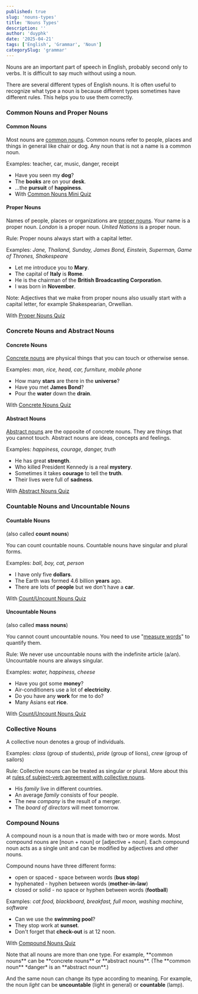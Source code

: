 ```yaml
---
published: true
slug: 'nouns-types'
title: 'Nouns Types'
description: ''
author: 'duyphk'
date: '2025-04-21'
tags: ['English', 'Grammar', 'Noun']
categorySlug: 'grammar'
---
```


Nouns are an important part of speech in English, probably second only to verbs. It is difficult to say much without using a noun.

There are several different types of English nouns. It is often useful to recognize what type a noun is because different types sometimes have different rules. This helps you to use them correctly.

### Common Nouns and Proper Nouns

#### Common Nouns

Most nouns are [common nouns](https://www.englishclub.com/grammar/nouns-common.php). Common nouns refer to people, places and things in general like chair or dog. Any noun that is not a name is a common noun.

Examples: teacher, car, music, danger, receipt

- Have you seen my **dog**?
- The **books** are on your **desk**.
- ...the **pursuit** of **happiness**.
- With [Common Nouns Mini Quiz](https://www.englishclub.com/grammar/nouns-common.php#miniquiz)

#### Proper Nouns

Names of people, places or organizations are [proper nouns](https://www.englishclub.com/grammar/nouns-proper.php). Your name is a proper noun. *London* is a proper noun. *United Nations* is a proper noun.

Rule: Proper nouns always start with a capital letter.

Examples: *Jane, Thailand, Sunday, James Bond, Einstein, Superman, Game of Thrones, Shakespeare*

- Let me introduce you to **Mary**.
- The capital of **Italy** is **Rome**.
- He is the chairman of the **British Broadcasting Corporation**.
- I was born in **November**.

Note: Adjectives that we make from proper nouns also usually start with a capital letter, for example Shakespearian, Orwellian.

With [Proper Nouns Quiz](https://www.englishclub.com/grammar/nouns-common.php#miniquiz)

### Concrete Nouns and Abstract Nouns

#### Concrete Nouns

[Concrete nouns](https://www.englishclub.com/grammar/nouns-concrete.php) are physical things that you can touch or otherwise sense.

Examples: *man, rice, head, car, furniture, mobile phone*

- How many **stars** are there in the **universe**?
- Have you met **James Bond**?
- Pour the **water** down the **drain**.

With [Concrete Nouns Quiz](https://www.englishclub.com/grammar/nouns-concrete-quiz.php)

#### Abstract Nouns

[Abstract nouns](https://www.englishclub.com/grammar/nouns-abstract.php) are the opposite of concrete nouns. They are things that you cannot touch. Abstract nouns are ideas, concepts and feelings.

Examples: *happiness, courage, danger, truth*

- He has great **strength**.
- Who killed President Kennedy is a real **mystery**.
- Sometimes it takes **courage** to tell the **truth**.
- Their lives were full of **sadness**.

With [Abstract Nouns Quiz](https://www.englishclub.com/grammar/nouns-abstract-quiz.php)

### Countable Nouns and Uncountable Nouns

#### Countable Nouns 

(also called **count nouns**)

You can count countable nouns. Countable nouns have singular and plural forms.

Examples: *ball, boy, cat, person*

- I have only five **dollars**.
- The Earth was formed 4.6 billion **years** ago.
- There are lots of **people** but we don't have a **car**.

With [Count/Uncount Nouns Quiz](https://www.englishclub.com/grammar/nouns-count-quiz.php)

#### Uncountable Nouns

(also called **mass nouns**)

You cannot count uncountable nouns. You need to use "[measure words](https://www.englishclub.com/vocabulary/nouns-uncountable-measure-words.php)" to quantify them.

Rule: We never use uncountable nouns with the indefinite article (a/an). Uncountable nouns are always singular.

Examples: *water, happiness, cheese*

- Have you got some **money**?
- Air-conditioners use a lot of **electricity**.
- Do you have any **work** for me to do?
- Many Asians eat **rice**.

With [Count/Uncount Nouns Quiz](https://www.englishclub.com/grammar/nouns-count-quiz.php)

### Collective Nouns

A collective noun denotes a group of individuals.

Examples: *class* (group of students), *pride* (group of lions), *crew* (group of sailors)

Rule: Collective nouns can be treated as singular or plural. More about this at [rules of subject-verb agreement with collective nouns](https://www.englishclub.com/grammar/subject-verb-agreement-collective-nouns.php).

- His *family* live in different countries.
- An average *family* consists of four people.
- The new *company* is the result of a merger.
- The *board of directors* will meet tomorrow.

### Compound Nouns

A compound noun is a noun that is made with two or more words. Most compound nouns are [noun + noun] or [adjective + noun]. Each compound noun acts as a single unit and can be modified by adjectives and other nouns.

Compound nouns have three different forms:

- open or spaced - space between words (**bus stop**)
- hyphenated - hyphen between words (**mother-in-law**)
- closed or solid - no space or hyphen between words (**football**)

Examples: *cat food, blackboard, breakfast, full moon, washing machine, software*

- Can we use the **swimming pool**?
- They stop work at **sunset**.
- Don't forget that **check-out** is at 12 noon.

With [Compound Nouns Quiz](https://www.englishclub.com/grammar/nouns-compound-quiz.php)


<content-high-light type="success" title="💡 Tip">
Note that all nouns are more than one type. For example, **common nouns** can be **concrete nouns** or **abstract nouns**. (The **common noun** *danger* is an **abstract noun**.)

And the same noun can change its type according to meaning. For example, the noun *light* can be **uncountable** (light in general) or **countable** (lamp).
</content-high-light>
